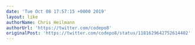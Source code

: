 ```yaml
---
date: 'Tue Oct 08 17:57:15 +0000 2019'
layout: like
authorName: Chris Heilmann
authorUrl: 'https://twitter.com/codepo8'
originalPost: 'https://twitter.com/codepo8/status/1181629642752614402'
---
```

